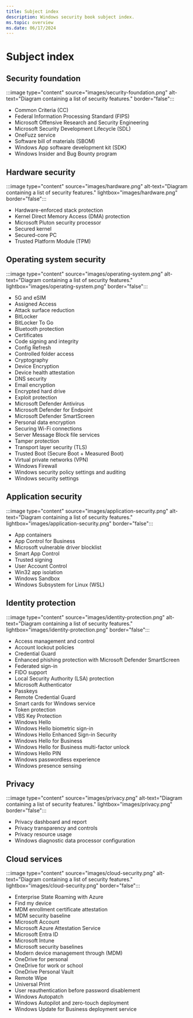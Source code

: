 ```yaml
---
title: Subject index
description: Windows security book subject index.
ms.topic: overview
ms.date: 06/17/2024
---
```


# Subject index

## Security foundation

:::image type="content" source="images/security-foundation.png" alt-text="Diagram containing a list of security features." border="false":::

- Common Criteria (CC)
- Federal Information Processing Standard (FIPS)
- Microsoft Offensive Research and Security Engineering
- Microsoft Security Development Lifecycle (SDL)
- OneFuzz service
- Software bill of materials (SBOM)
- Windows App software development kit (SDK)
- Windows Insider and Bug Bounty program

## Hardware security

:::image type="content" source="images/hardware.png" alt-text="Diagram containing a list of security features." lightbox="images/hardware.png" border="false":::

- Hardware-enforced stack protection
- Kernel Direct Memory Access (DMA) protection
- Microsoft Pluton security processor
- Secured kernel
- Secured-core PC
- Trusted Platform Module (TPM)

## Operating system security

:::image type="content" source="images/operating-system.png" alt-text="Diagram containing a list of security features." lightbox="images/operating-system.png" border="false":::

- 5G and eSIM
- Assigned Access
- Attack surface reduction
- BitLocker
- BitLocker To Go
- Bluetooth protection
- Certificates
- Code signing and integrity
- Config Refresh
- Controlled folder access
- Cryptography
- Device Encryption
- Device health attestation
- DNS security
- Email encryption
- Encrypted hard drive
- Exploit protection
- Microsoft Defender Antivirus
- Microsoft Defender for Endpoint
- Microsoft Defender SmartScreen
- Personal data encryption
- Securing Wi-Fi connections
- Server Message Block file services
- Tamper protection
- Transport layer security (TLS)
- Trusted Boot (Secure Boot + Measured Boot)
- Virtual private networks (VPN)
- Windows Firewall
- Windows security policy settings and auditing
- Windows security settings

## Application security

:::image type="content" source="images/application-security.png" alt-text="Diagram containing a list of security features." lightbox="images/application-security.png" border="false":::

- App containers
- App Control for Business
- Microsoft vulnerable driver blocklist
- Smart App Control
- Trusted signing
- User Account Control
- Win32 app isolation
- Windows Sandbox
- Windows Subsystem for Linux (WSL)

## Identity protection

:::image type="content" source="images/identity-protection.png" alt-text="Diagram containing a list of security features." lightbox="images/identity-protection.png" border="false":::

- Access management and control
- Account lockout policies
- Credential Guard
- Enhanced phishing protection with Microsoft Defender SmartScreen
- Federated sign-in
- FIDO support
- Local Security Authority (LSA) protection
- Microsoft Authenticator
- Passkeys
- Remote Credential Guard
- Smart cards for Windows service
- Token protection
- VBS Key Protection
- Windows Hello
- Windows Hello biometric sign-in
- Windows Hello Enhanced Sign-in Security
- Windows Hello for Business
- Windows Hello for Business multi-factor unlock
- Windows Hello PIN
- Windows passwordless experience
- Windows presence sensing

## Privacy

:::image type="content" source="images/privacy.png" alt-text="Diagram containing a list of security features." lightbox="images/privacy.png" border="false":::

- Privacy dashboard and report
- Privacy transparency and controls
- Privacy resource usage
- Windows diagnostic data processor configuration

## Cloud services

:::image type="content" source="images/cloud-security.png" alt-text="Diagram containing a list of security features." lightbox="images/cloud-security.png" border="false":::

- Enterprise State Roaming with Azure
- Find my device
- MDM enrollment certificate attestation
- MDM security baseline
- Microsoft Account
- Microsoft Azure Attestation Service
- Microsoft Entra ID
- Microsoft Intune
- Microsoft security baselines
- Modern device management through (MDM)
- OneDrive for personal
- OneDrive for work or school
- OneDrive Personal Vault
- Remote Wipe
- Universal Print
- User reauthentication before password disablement
- Windows Autopatch
- Windows Autopilot and zero-touch deployment
- Windows Update for Business deployment service
